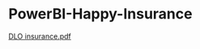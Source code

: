 # PowerBI-Happy-Insurance

[DLO insurance.pdf](https://github.com/DeanData/PowerBI-Happy-Insurance/files/6433312/DLO.insurance.pdf)
